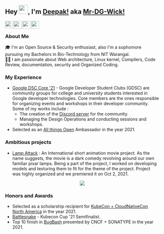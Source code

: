 ## Hey <img src="https://github.com/TheDudeThatCode/TheDudeThatCode/blob/master/Assets/Hi.gif" width="29px">, I'm [Deepak!](https://www.linkedin.com/in/mrdgwick/) aka [Mr-DG-Wick!](https://www.linkedin.com/in/mrdgwick/)

<a href="https://www.linkedin.com/in/mrdgwick/">
  <img align="left" width="24px" src="https://cdn.jsdelivr.net/npm/simple-icons@v3/icons/linkedin.svg"  />
</a>
<a href="https://twitter.com/Mr_dg_wick">
  <img align="left" width="26px" src="https://cdn.jsdelivr.net/npm/simple-icons@v3/icons/twitter.svg" />
</a>
<a href="mailto:deepak.gupta.h401@gmail.com
">
  <img align="left" width="26px" src="https://cdn.jsdelivr.net/npm/simple-icons@v3/icons/gmail.svg" />
</a>
<!-- <a href="https://www.youtube.com/channel/UCfv8cds8AfIM3UZtAWOz6Gg">
  <img align="left" width="26px" src="https://cdn.jsdelivr.net/npm/simple-icons@v3/icons/youtube.svg" />
</a> -->
<a href="https://dev.to/mrdgwick">
  <img align="left" width="26px" src="https://cdn.jsdelivr.net/npm/simple-icons@v3/icons/medium.svg" />
</a>

<br />

### About Me

🎓 I'm an Open Source & Security enthusiast, also I'm a sophomore pursuing my Bachelors in Bio-Technology from NIT Warangal. </br>
👨‍💻 I am passionate about Web architecture, Linux kernel, Compilers, Code Review, documentation, security and Organized Coding.

### My Experience

- [Google DSC Core '21](https://gdsc.community.dev/national-institute-of-technology-nit-warangal/) - Google Developer Student Clubs (GDSC) are community groups for college and university students interested in Google developer technologies. Core members are the ones responsible for organizing events and workshops in their developer community. Some of my works include :
   - The creation of the [Discord server](https://discord.gg/v88Fp89NQ4) for the community.
   - Managing the Design Operations and conducting sessions and workshops.
- Selected as an [All things Open](https://www.allthingsopen.org/) Ambassador in the year 2021.

### Ambitious projects
- [Lamp Attack](https://youtu.be/w5oKCQUjC4A) : An International short animation movie project. As the name suggests, the movie is a dark comedy revolving around our own familiar pixar lamps. Being a part of the project, I worked on developing models and texturing them to fit for the theme of the project. Project was highly organized and we premiered it on Oct 2, 2021.

<p align="center">
  <img src="https://user-images.githubusercontent.com/81250703/138585908-2d705c5a-36fd-4786-bdc2-115f51cc2aaf.png">
</p>

<!-- ![poster_small](https://user-images.githubusercontent.com/81250703/138585908-2d705c5a-36fd-4786-bdc2-115f51cc2aaf.png) -->



### Honors and Awards

- Selected as a scholarship recipient for [KubeCon + CloudNativeCon North America](https://events.linuxfoundation.org/kubecon-cloudnativecon-north-america/) in the year 2021.
- [Battlesnake](https://play.battlesnake.com/) - Kubecon Cup '21 Semifinalist.
- Top 10 finish in [BugBash](https://bugbash.muse.dev/) presented by CNCF + SONATYPE in the year 2021.
 


